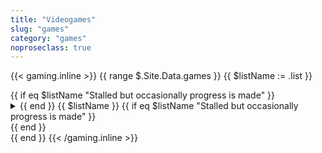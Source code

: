 ```yaml
---
title: "Videogames"
slug: "games"
category: "games"
noproseclass: true
---
```


{{< gaming.inline >}}
{{ range $.Site.Data.games }}
  {{ $listName := .list }}
  <div id="game-list">
    {{ if eq $listName "Stalled but occasionally progress is made" }}<details><summary>{{ end }}
    <span>{{ $listName }}</span>
    {{ if eq $listName "Stalled but occasionally progress is made" }}</summary>{{ end }}
    <ul role="list">
      {{ range .games }}
      <li>
        <div>
          <img src="{{ if .cover }}{{ .cover }}{{ else }}https://via.placeholder.com/264x352{{ end }}">
          <a href="{{ .link }}" target="_blank" rel="noopener noreferer">
            <span>View details for {{ .title }}</span>
          </a>
        </div>
        <p>{{ .title }}</p>
        <p>{{ .platform }} {{ if .replay }}· Replay{{ end }}</p>
        {{ if .date_finished }}<p>Completed on {{ .date_finished }}</p>{{ end }}
      </li>
      {{ end }}
    </ul>
    {{ if eq $listName "Stalled but occasionally progress is made" }}</details>{{ end }}
  </div>
{{ end }}
{{< /gaming.inline >}}